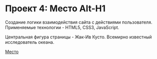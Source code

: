 # Проект 4: Место Alt-H1

Создание логики взаимодействия сайта с действиями пользователя. Применяемые технологии - HTML5, CSS3, JavaScript.

Центральная фигура страницы - Жак-Ив Кусто. Всемирно известный исследователь океана.

[Место](https://elsycloud.github.io/mesto/ "Проект 4")

